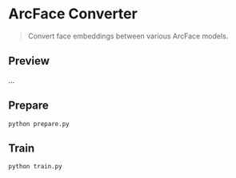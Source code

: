 ArcFace Converter
=================

> Convert face embeddings between various ArcFace models.


Preview
-------

...


Prepare
-------

```
python prepare.py
```


Train
-----

```
python train.py
```

